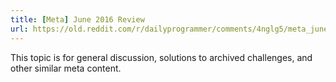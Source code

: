```yaml
---
title: [Meta] June 2016 Review
url: https://old.reddit.com/r/dailyprogrammer/comments/4nglg5/meta_june_2016_review/
---
```


This topic is for general discussion, solutions to archived challenges, and other similar meta content.